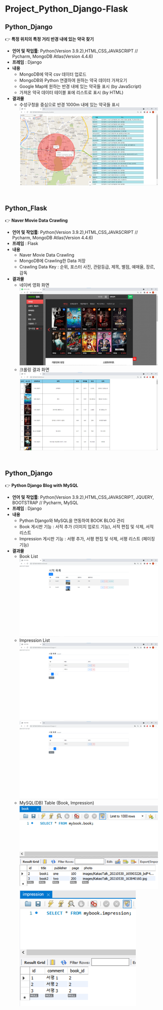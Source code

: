 # Project_Python_Django-Flask

## Python_Django

:point_right: **특정 위치의 특정 거리 반경 내에 있는 약국 찾기**  
- **언어 및 작업툴**: Python(Version 3.9.2),HTML,CSS,JAVASCRIPT // Pycharm, MongoDB Atlas(Version 4.4.6)
- **프레임** : Django
- **내용**
  - MongoDB에 약국 csv 데이터 업로드
  - MongoDB와 Python 연결하여 원하는 약국 데이터 가져오기
  - Google Map에 원하는 반경 내에 있는 약국들 표시 (by JavaScript)
  - 가져온 약국 데이터 테이블 표에 리스트로 표시 (by HTML)
- **결과물**
  - 수성구청을 중심으로 반경 1000m 내에 있는 약국들 표시 
![](/djangoPharmacy_capture.png)
<br>

## Python_Flask

:point_right: **Naver Movie Data Crawling**  
- **언어 및 작업툴**: Python(Version 3.9.2),HTML,CSS,JAVASCRIPT // Pycharm, MongoDB Atlas(Version 4.4.6)
- **프레임** : Flask
- **내용**
  - Naver Movie Data Crawling
  - MongoDB에 Crawling한 Data 저장
  - Crawling Data Key : 순위, 포스터 사진, 관람등급, 제목, 별점, 예매율, 장르, 감독
- **결과물**
  - 네이버 영화 화면
![](/NaverMovie_capture.png)
  - 크롤링 결과 화면
![](/flaskNaverMovie_MongoDB_capture.png)
<br>

## Python_Django

:point_right: **Python Django Blog with MySQL**  
- **언어 및 작업툴**: Python(Version 3.9.2),HTML,CSS,JAVASCRIPT, JQUERY, BOOTSTRAP // Pycharm, MySQL
- **프레임** : Django
- **내용**
  - Python Django와 MySQL을 연동하여 BOOK BLOG 관리
  - Book 게시판 기능 : 서적 추가 (이미지 업로드 기능), 서적 편집 및 삭제, 서적 리스트
  - Impression 게시판 기능 : 서평 추가, 서평 편집 및 삭제, 서평 리스트 (페이징 기능)
- **결과물**
  - Book List
![](/mybook_capture5.png)
  - Impression List
![](/mybook_capture9.png)
![](/mybook_capture10.png)
  - MySQL(DB) Table (Book, Impression)
![](/mybook_mysql1.png)
![](/mybook_mysql2.png)
<br>
